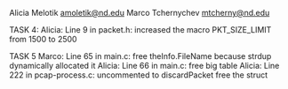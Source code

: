 Alicia Melotik
amoletik@nd.edu
Marco Tchernychev
mtcherny@nd.edu

TASK 4:
Alicia: Line 9 in packet.h: increased the macro PKT_SIZE_LIMIT from 1500 to 2500 

TASK 5
Marco: Line 65 in main.c: free theInfo.FileName because strdup dynamically allocated it
Alicia: Line 66 in main.c: free big table
Alicia: Line 222 in pcap-process.c: uncommented to discardPacket free the struct